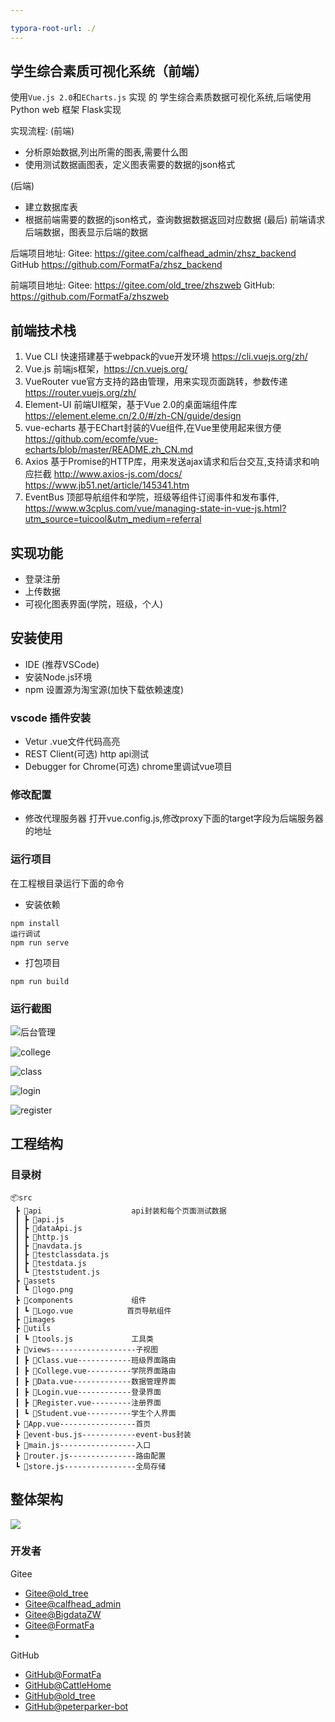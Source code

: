 ```yaml
---

typora-root-url: ./
---
```


## 学生综合素质可视化系统（前端）

使用`Vue.js 2.0`和`ECharts.js` 实现 的 学生综合素质数据可视化系统,后端使用Python web 框架 Flask实现

实现流程:
(前端)
- 分析原始数据,列出所需的图表,需要什么图
- 使用测试数据画图表，定义图表需要的数据的json格式

(后端)
- 建立数据库表
- 根据前端需要的数据的json格式，查询数据数据返回对应数据
(最后)
前端请求后端数据，图表显示后端的数据


后端项目地址:
Gitee: https://gitee.com/calfhead_admin/zhsz_backend
GitHub https://github.com/FormatFa/zhsz_backend

前端项目地址:
Gitee: https://gitee.com/old_tree/zhszweb
GitHub: https://github.com/FormatFa/zhszweb




## 前端技术栈

1. Vue CLI
快速搭建基于webpack的vue开发环境
https://cli.vuejs.org/zh/
2. Vue.js 
前端js框架，https://cn.vuejs.org/
3. VueRouter 
vue官方支持的路由管理，用来实现页面跳转，参数传递
https://router.vuejs.org/zh/
4. Element-UI
前端UI框架，基于Vue 2.0的桌面端组件库
https://element.eleme.cn/2.0/#/zh-CN/guide/design
5. vue-echarts
基于EChart封装的Vue组件,在Vue里使用起来很方便
https://github.com/ecomfe/vue-echarts/blob/master/README.zh_CN.md
6. Axios 
基于Promise的HTTP库，用来发送ajax请求和后台交互,支持请求和响应拦截
http://www.axios-js.com/docs/
https://www.jb51.net/article/145341.htm
6. EventBus 
顶部导航组件和学院，班级等组件订阅事件和发布事件,
https://www.w3cplus.com/vue/managing-state-in-vue-js.html?utm_source=tuicool&utm_medium=referral

## 实现功能

- 登录注册
- 上传数据
- 可视化图表界面(学院，班级，个人)



## 安装使用
- IDE (推荐VSCode)
- 安装Node.js环境
- npm 设置源为淘宝源(加快下载依赖速度)

### vscode 插件安装
- Vetur
.vue文件代码高亮
- REST Client(可选)
http api测试
- Debugger for Chrome(可选)
chrome里调试vue项目


### 修改配置
- 修改代理服务器
打开vue.config.js,修改proxy下面的target字段为后端服务器的地址


### 运行项目

在工程根目录运行下面的命令

- 安装依赖
```
npm install
运行调试
npm run serve
```
- 打包项目
```
npm run build
```


### 运行截图

![后台管理](/preview/admin.PNG)

![college](/preview/college.PNG)

![class](/preview/class.PNG)

![login](/preview/login.PNG)

![register](/preview/register.PNG)

## 工程结构

### 目录树

```
📦src
 ┣ 📂api                    api封装和每个页面测试数据
 ┃ ┣ 📜api.js
 ┃ ┣ 📜dataApi.js
 ┃ ┣ 📜http.js
 ┃ ┣ 📜navdata.js
 ┃ ┣ 📜testclassdata.js
 ┃ ┣ 📜testdata.js
 ┃ ┗ 📜teststudent.js
 ┣ 📂assets
 ┃ ┗ 📜logo.png
 ┣ 📂components             组件
 ┃ ┗ 📜Logo.vue            首页导航组件
 ┣ 📂images
 ┣ 📂utils                  
 ┃ ┗ 📜tools.js             工具类
 ┣ 📂views-------------------子视图
 ┃ ┣ 📜Class.vue------------班级界面路由
 ┃ ┣ 📜College.vue----------学院界面路由
 ┃ ┣ 📜Data.vue-------------数据管理界面
 ┃ ┣ 📜Login.vue------------登录界面
 ┃ ┣ 📜Register.vue---------注册界面
 ┃ ┗ 📜Student.vue----------学生个人界面
 ┣ 📜App.vue-----------------首页
 ┣ 📜event-bus.js------------event-bus封装
 ┣ 📜main.js-----------------入口
 ┣ 📜router.js---------------路由配置
 ┗ 📜store.js----------------全局存储

```

## 整体架构

![](preview/项目架构.png)



### 开发者

Gitee

- [Gitee@old_tree](https://gitee.com/old_tree)
- [Gitee@calfhead_admin](https://gitee.com/calfhead_admin)
- [Gitee@BigdataZW](https://gitee.com/BigdataZW)
- [Gitee@FormatFa](https://gitee.com/FormatFa)
- 
GitHub

- [GitHub@FormatFa](https://github.com/FormatFa)
- [GitHub@CattleHome](https://github.com/CattleHome)
- [GitHub@old_tree](https://github.com/old-tree)
- [GitHub@peterparker-bot](https://github.com/peterparker-bot)
